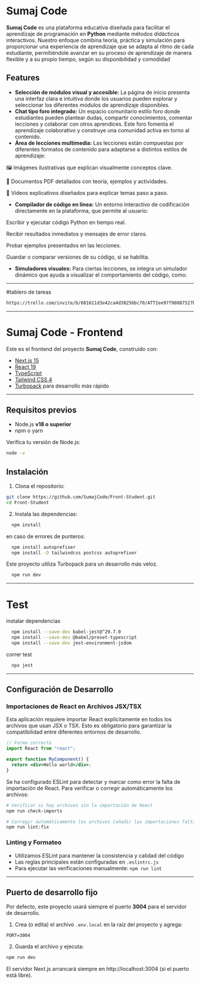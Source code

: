# Sumaj Code

**Sumaj Code** es una plataforma educativa diseñada para facilitar el aprendizaje de programación en **Python** mediante métodos didácticos interactivos. Nuestro enfoque combina teoría, práctica y simulación para proporcionar una experiencia de aprendizaje que se adapta al ritmo de cada estudiante, permitiéndole avanzar en su proceso de aprendizaje de manera flexible y a su propio tiempo, según su disponibilidad y comodidad

## Features

- **Selección de módulos visual y accesible:**
La página de inicio presenta una interfaz clara e intuitiva donde los usuarios pueden explorar y seleccionar los diferentes módulos de aprendizaje disponibles.
- **Chat tipo foro integrado:**
Un espacio comunitario estilo foro donde estudiantes pueden plantear dudas, compartir conocimientos, comentar lecciones y colaborar con otros aprendices. Este foro fomenta el aprendizaje colaborativo y construye una comunidad activa en torno al contenido.
- **Área de lecciones multimedia:**
Las lecciones están compuestas por diferentes formatos de contenido para adaptarse a distintos estilos de aprendizaje:

🖼️ Imágenes ilustrativas que explican visualmente conceptos clave.

📄 Documentos PDF detallados con teoría, ejemplos y actividades.

🎥 Videos explicativos diseñados para explicar temas paso a paso.
- **Compilador de código en línea:**
Un entorno interactivo de codificación directamente en la plataforma, que permite al usuario:

Escribir y ejecutar código Python en tiempo real.

Recibir resultados inmediatos y mensajes de error claros.

Probar ejemplos presentados en las lecciones.

Guardar o comparar versiones de su código, si se habilita.
- **Simuladores visuales:**
Para ciertas lecciones, se integra un simulador dinámico que ayuda a visualizar el comportamiento del código, como:

---

#tablero de tareas
```bash
https://trello.com/invite/b/681611d3e42ca4d38256bc70/ATTIee97f90887527b6624129cc054cccf5f75A69B1D/plataorm-for-pograming-gensoft
```

---

# Sumaj Code - Frontend

Este es el frontend del proyecto **Sumaj Code**, construido con:

- [Next.js 15](https://nextjs.org/)
- [React 19](https://react.dev/)
- [TypeScript](https://www.typescriptlang.org/)
- [Tailwind CSS 4](https://tailwindcss.com/)
- [Turbopack](https://turbo.build/pack) para desarrollo más rápido

---

## Requisitos previos

- Node.js **v18 o superior**
- npm o yarn

Verifica tu versión de Node.js:

```bash
node -v
```
## Instalación

1. Clona el repositorio:
```bash
git clone https://github.com/SumajCode/Front-Student.git
cd Front-Student
```

2. Instala las dependencias:
```bash
  npm install
```

en caso de errores de punteros:
```bash
  npm install autoprefixer
  npm install -D tailwindcss postcss autoprefixer
```

Este proyecto utiliza Turbopack para un desarrollo más veloz.

```bash
  npm run dev

```

---

# Test

instalar dependencias
```bash
  npm install --save-dev babel-jest@^29.7.0
  npm install --save-dev @babel/preset-typescript
  npm install --save-dev jest-environment-jsdom
```

correr test
```bash
  npx jest
```

---

## Configuración de Desarrollo

### Importaciones de React en Archivos JSX/TSX

Esta aplicación requiere importar React explícitamente en todos los archivos que usan JSX o TSX. Esto es obligatorio para garantizar la compatibilidad entre diferentes entornos de desarrollo.

```jsx
// Forma correcta
import React from "react";

export function MyComponent() {
  return <div>Hello world</div>;
}
```

Se ha configurado ESLint para detectar y marcar como error la falta de importación de React. Para verificar o corregir automáticamente los archivos:

```bash
# Verificar si hay archivos sin la importación de React
npm run check-imports

# Corregir automáticamente los archivos (añadir las importaciones faltantes)
npm run lint:fix
```

### Linting y Formateo

- Utilizamos ESLint para mantener la consistencia y calidad del código
- Las reglas principales están configuradas en `.eslintrc.js`
- Para ejecutar las verificaciones manualmente: `npm run lint`

---

## Puerto de desarrollo fijo

Por defecto, este proyecto usará siempre el puerto **3004** para el servidor de desarrollo.

1. Crea (o edita) el archivo `.env.local` en la raíz del proyecto y agrega:

```
PORT=3004
```

2. Guarda el archivo y ejecuta:

```bash
npm run dev
```

El servidor Next.js arrancará siempre en http://localhost:3004 (si el puerto está libre).
